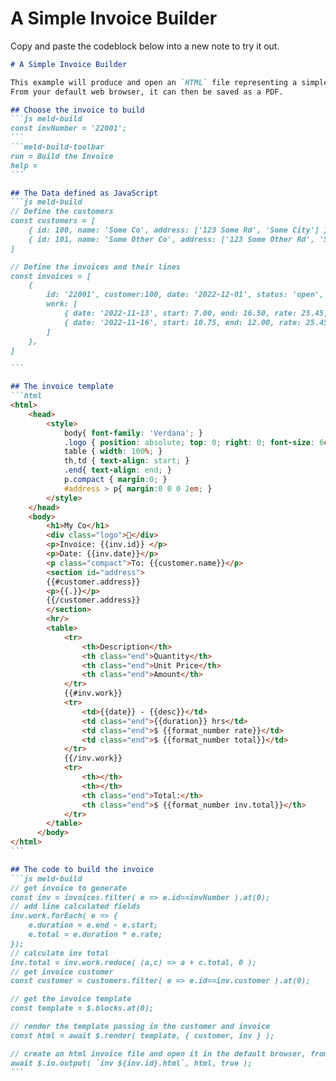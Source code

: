 # A Simple Invoice Builder

Copy and paste the codeblock below into a new note to try it out.


````md
# A Simple Invoice Builder

This example will produce and open an `HTML` file representing a simple invoice.
From your default web browser, it can then be saved as a PDF.

## Choose the invoice to build
```js meld-build
const invNumber = '22001';
```
```meld-build-toolbar
run = Build the Invoice
help =
```

## The Data defined as JavaScript
```js meld-build
// Define the customers
const customers = [
	{ id: 100, name: 'Some Co', address: ['123 Some Rd', 'Some City'] },
	{ id: 101, name: 'Some Other Co', address: ['123 Some Other Rd', 'Some City'] },
]

// Define the invoices and their lines
const invoices = [
	{
		id: '22001', customer:100, date: '2022-12-01', status: 'open',
		work: [
			{ date: '2022-11-13', start: 7.00, end: 16.50, rate: 25.45, desc: 'I did the thing' },
			{ date: '2022-11-16', start: 10.75, end: 12.00, rate: 25.45, desc: 'I did the other thing' },
		]
	},
]

```

## The invoice template
```html
<html>
	<head>
		<style>
			body{ font-family: 'Verdana'; }
			.logo { position: absolute; top: 0; right: 0; font-size: 6em; }
			table { width: 100%; }
			th,td { text-align: start; }
			.end{ text-align: end; }
			p.compact { margin:0; }
			#address > p{ margin:0 0 0 2em; }
		</style>
	</head>
	<body>
		<h1>My Co</h1>
		<div class="logo">🏢</div>
		<p>Invoice: {{inv.id}} </p>
		<p>Date: {{inv.date}}</p>
		<p class="compact">To: {{customer.name}}</p>
		<section id="address">
		{{#customer.address}}
		<p>{{.}}</p>
		{{/customer.address}}
		</section>
		<hr/>
		<table>
			<tr>
				<th>Description</th>
				<th class="end">Quantity</th>
				<th class="end">Unit Price</th>
				<th class="end">Amount</th>
			</tr>
			{{#inv.work}}
			<tr>
				<td>{{date}} - {{desc}}</td>
				<td class="end">{{duration}} hrs</td>
				<td class="end">$ {{format_number rate}}</td>
				<td class="end">$ {{format_number total}}</td>
			</tr>
			{{/inv.work}}
			<tr>
				<th></th>
				<th></th>
				<th class="end">Total:</th>
				<th class="end">$ {{format_number inv.total}}</th>
			</tr>
		</table>
	  </body>
</html>
```

## The code to build the invoice
```js meld-build
// get invoice to generate
const inv = invoices.filter( e => e.id==invNumber ).at(0);
// add line calculated fields
inv.work.forEach( e => {
	e.duration = e.end - e.start;
	e.total = e.duration * e.rate;
});
// calculate inv total
inv.total = inv.work.reduce( (a,c) => a + c.total, 0 );
// get invoice customer
const customer = customers.filter( e => e.id==inv.customer ).at(0);

// get the invoice template
const template = $.blocks.at(0);

// render the template passing in the customer and invoice
const html = await $.render( template, { customer, inv } );

// create an html invoice file and open it in the default browser, from there it can be saved as a PDF
await $.io.output( `inv ${inv.id}.html`, html, true );
```
````
